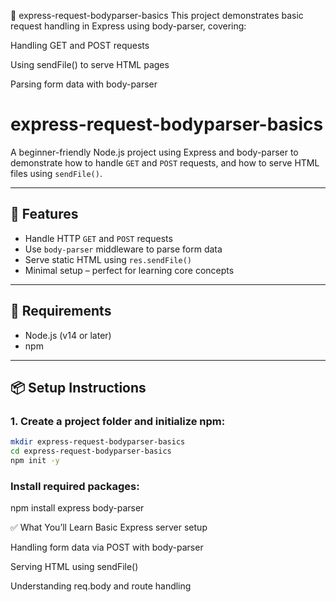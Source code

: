 📁 express-request-bodyparser-basics
This project demonstrates basic request handling in Express using body-parser, covering:

Handling GET and POST requests

Using sendFile() to serve HTML pages

Parsing form data with body-parser


# express-request-bodyparser-basics

A beginner-friendly Node.js project using Express and body-parser to demonstrate how to handle `GET` and `POST` requests, and how to serve HTML files using `sendFile()`.

---

## 🚀 Features

- Handle HTTP `GET` and `POST` requests
- Use `body-parser` middleware to parse form data
- Serve static HTML using `res.sendFile()`
- Minimal setup – perfect for learning core concepts

---

## 🧰 Requirements

- Node.js (v14 or later)
- npm

---

## 📦 Setup Instructions

### 1. Create a project folder and initialize npm:
```bash
mkdir express-request-bodyparser-basics
cd express-request-bodyparser-basics
npm init -y

```
### Install required packages:
npm install express body-parser


✅ What You’ll Learn
Basic Express server setup

Handling form data via POST with body-parser

Serving HTML using sendFile()

Understanding req.body and route handling